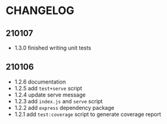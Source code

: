 # CHANGELOG

## 210107
- 1.3.0 finished writing unit tests

## 210106
- 1.2.6 documentation
- 1.2.5 add `test+serve` script
- 1.2.4 update serve message
- 1.2.3 add `index.js` and `serve` script
- 1.2.2 add `express` dependency package
- 1.2.1 add `test:coverage` script to generate coverage report
